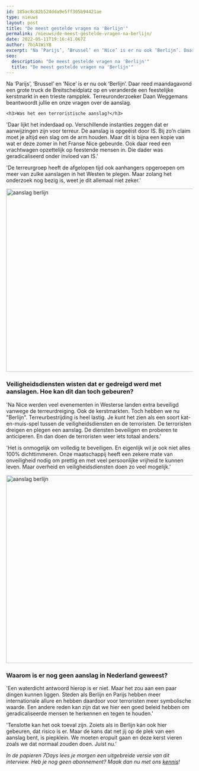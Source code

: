 ```yaml
---
id: 185ac8c82b524dda9e5ff305b94421ae
type: nieuws
layout: post
title: "De meest gestelde vragen na 'Berlijn'"
permalink: /nieuws/de-meest-gestelde-vragen-na-berlijn/
date: 2022-05-11T19:16:41.067Z
author: 7biA1WiYB
excerpt: "Na ‘Parijs’, ‘Brussel’ en ‘Nice’ is er nu ook ‘Berlijn’. Daar reed maandagavond een grote truck de Breitscheidplatz op en veranderde een feestelijke kerstmarkt in een trieste rampplek. Terreuronderzoeker Daan Weggemans beantwoordt jullie en onze vragen over de aanslag.  "
seo:
  description: "De meest gestelde vragen na 'Berlijn'"
  title: "De meest gestelde vragen na 'Berlijn'"
---
```

Na ‘Parijs’, ‘Brussel’ en ‘Nice’ is er nu ook ‘Berlijn’. Daar reed maandagavond een grote truck de Breitscheidplatz op en veranderde een feestelijke kerstmarkt in een trieste rampplek. Terreuronderzoeker Daan Weggemans beantwoordt jullie en onze vragen over de aanslag.  

    <h3>Was het een terroristische aanslag?</h3>
<p>'Daar lijkt het inderdaad op. Verschillende instanties zeggen dat er aanwijzingen zijn voor terreur. De aanslag is opgeëist door IS. Bij zo’n claim moet je altijd een slag om de arm houden. Maar dit is bijna een kopie van wat er deze zomer in het Franse Nice gebeurde. Ook daar reed een vrachtwagen opzettelijk op feestende mensen in. Die dader was geradicaliseerd onder invloed van IS.'</p>
<p>'De terreurgroep heeft de afgelopen tijd ook aanhangers opgeroepen om meer van zulke aanslagen in het Westen te plegen. Maar zolang het onderzoek nog bezig is, weet je dit allemaal niet zeker.'</p>
<p><div class="media media-element-container media-default"><div id="file-405314" class="file file-image file-image-jpeg">

        
  
  <div class="content">
    <img alt="aanslag berlijn" title="Foto: AFP" height="493" width="850" class="media-element file-default" src="https://original.sevendays.nl/sites/default/files/ANP-48975313.jpg">  </div>

  
</div>
</div>
<h3>Veiligheidsdiensten wisten dat er gedreigd werd met aanslagen. Hoe kan dit dan toch gebeuren?</h3>
<p>'Na Nice werden veel evenementen in Westerse landen extra beveiligd vanwege de terreurdreiging. Ook de kerstmarkten. Toch hebben we nu "Berlijn". Terreurbestrijding is heel lastig. Je kunt het zien als een soort kat-en-muis-spel tussen de veiligheidsdiensten en de terroristen. De terroristen dreigen en plegen een aanslag. De diensten beveiligen en proberen te anticiperen. En dan doen de terroristen weer iets totaal anders.'</p>
<p>'Het is onmogelijk om volledig te beveiligen. En eigenlijk wil je ook niet alles 100% dichttimmeren. Onze maatschappij heeft een zekere mate van onveiligheid nodig om prettig en met veel persoonlijke vrijheid te kunnen leven. Maar overheid en veiligheidsdiensten doen zo veel mogelijk.'</p>
<p><div class="media media-element-container media-default"><div id="file-405315" class="file file-image file-image-jpeg">

        
  
  <div class="content">
    <img alt="aanslag berlijn" title="Foto: AFP" height="506" width="850" class="media-element file-default" src="https://original.sevendays.nl/sites/default/files/ANP-48979666.jpg">  </div>

  
</div>
</div>
<h3>Waarom is er nog geen aanslag in Nederland geweest?</h3>
<p>'Een waterdicht antwoord hierop is er niet. Maar het zou aan een paar dingen kunnen liggen. Steden als Berlijn en Parijs hebben meer internationale allure en hebben daardoor voor terroristen meer symbolische waarde. Een andere reden kan zijn dat we hier een goed beleid hebben om geradicaliseerde mensen te herkennen en tegen te houden.'</p>
<p>'Tenslotte kan het ook toeval zijn. Zoiets als in Berlijn kán ook hier gebeuren, dat risico is er. Maar de kans dat net jij op de plek van een aanslag bent, is piepklein. We moeten eropuit gaan en deze kerst vieren zoals we dat normaal zouden doen. Juist nu.’</p>
<p><em>In de papieren 7Days lees je morgen een uitgebreide versie van dit interview. Heb je nog geen abonnement? Maak dan nu met ons <a href="https://abonneren.sevendays.nl/abonneren/abonnementen/ae/artikel">kennis</a>! </em></p>  
